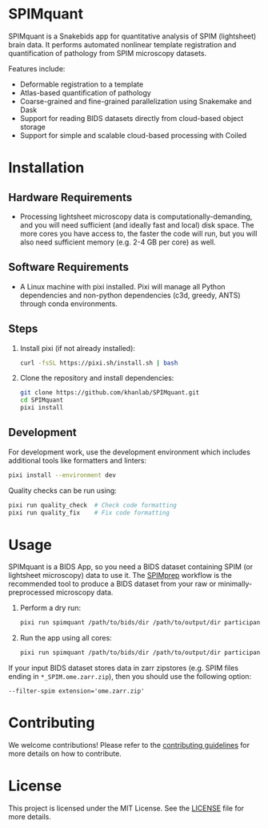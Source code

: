 # SPIMquant

SPIMquant is a Snakebids app for quantitative analysis of SPIM (lightsheet) brain data. It performs automated nonlinear template registration and quantification of pathology from SPIM microscopy datasets.

Features include:
 - Deformable registration to a template 
 - Atlas-based quantification of pathology 
 - Coarse-grained and fine-grained parallelization using Snakemake and Dask
 - Support for reading BIDS datasets directly from cloud-based object storage
 - Support for simple and scalable cloud-based processing with Coiled


# Installation

## Hardware Requirements
 - Processing lightsheet microscopy data is computationally-demanding, and you will need sufficient (and ideally fast and local) 
 disk space. The more cores you have access to, the faster the code will run, but you will also need sufficient memory (e.g. 2-4 GB per core) as well.

## Software Requirements
 - A Linux machine with pixi installed. Pixi will manage all Python dependencies and non-python dependencies (c3d, greedy, ANTS) through conda environments.

## Steps
 1. Install pixi (if not already installed):
    ```bash
    curl -fsSL https://pixi.sh/install.sh | bash
    ```
    
 2. Clone the repository and install dependencies:
    ```bash
    git clone https://github.com/khanlab/SPIMquant.git
    cd SPIMquant
    pixi install
    ```
    
## Development
For development work, use the development environment which includes additional tools like formatters and linters:

```bash
pixi install --environment dev
```

Quality checks can be run using:
```bash
pixi run quality_check  # Check code formatting
pixi run quality_fix    # Fix code formatting
```   

# Usage

SPIMquant is a BIDS App, so you need a BIDS dataset containing SPIM (or lightsheet microscopy) data to use it. The [SPIMprep](https://github.com/khanlab/SPIMprep)
workflow is the recommended tool to produce a BIDS dataset from your raw or minimally-preprocessed microscopy data.

 1. Perform a dry run:
    ```bash
    pixi run spimquant /path/to/bids/dir /path/to/output/dir participant -np
    ```
 2. Run the app using all cores:
    ```bash
    pixi run spimquant /path/to/bids/dir /path/to/output/dir participant --cores all
    ```

If your input BIDS dataset stores data in zarr zipstores (e.g. SPIM files ending in `*_SPIM.ome.zarr.zip`), then you should use the following option:
```
--filter-spim extension='ome.zarr.zip'
```

# Contributing
 We welcome contributions! Please refer to the [contributing guidelines](CONTRIBUTING.md) for more details on how to contribute.

# License
 This project is licensed under the MIT License. See the [LICENSE](LICENSE) file for more details.
